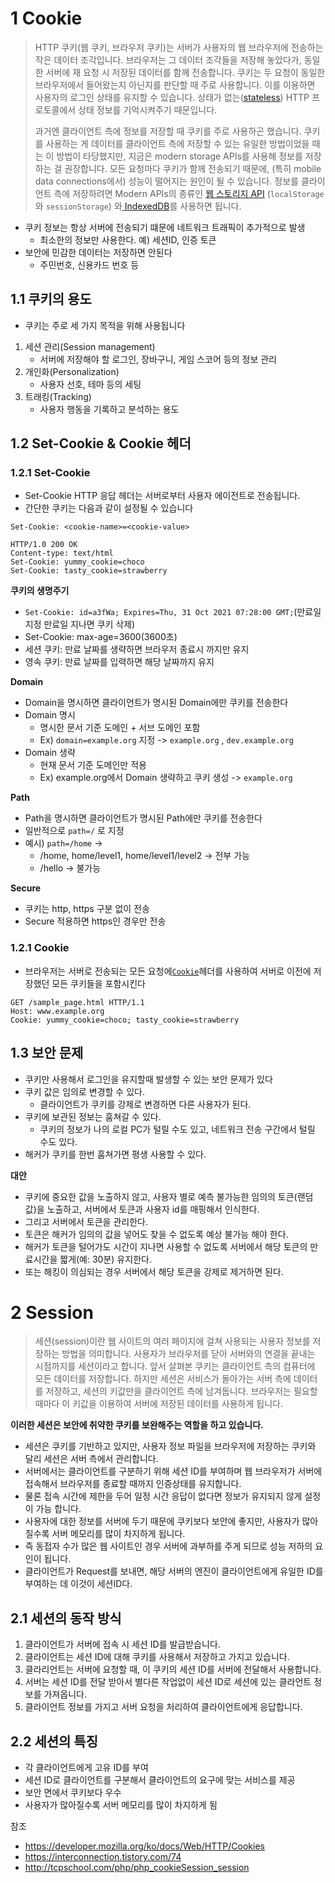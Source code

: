 # 1 Cookie

> HTTP 쿠키(웹 쿠키, 브라우저 쿠키)는 서버가 사용자의 웹 브라우저에 전송하는 작은 데이터 조각입니다. 브라우저는 그 데이터 조각들을 저장해 놓았다가, 동일한 서버에 재 요청 시 저장된 데이터를 함께 전송합니다. 쿠키는 두 요청이 동일한 브라우저에서 들어왔는지 아닌지를 판단할 때 주로 사용합니다. 이를 이용하면 사용자의 로그인 상태를 유지할 수 있습니다. 상태가 없는([stateless](https://developer.mozilla.org/en-US/docs/Web/HTTP/Overview#HTTP_is_stateless_but_not_sessionless)) HTTP 프로토콜에서 상태 정보를 기억시켜주기 때문입니다.
>
> 과거엔 클라이언트 측에 정보를 저장할 때 쿠키를 주로 사용하곤 했습니다. 쿠키를 사용하는 게 데이터를 클라이언트 측에 저장할 수 있는 유일한 방법이었을 때는 이 방법이 타당했지만, 지금은 modern storage APIs를 사용해 정보를 저장하는 걸 권장합니다. 모든 요청마다 쿠키가 함께 전송되기 때문에, (특히 mobile data connections에서) 성능이 떨어지는 원인이 될 수 있습니다. 정보를 클라이언트 측에 저장하려면 Modern APIs의 종류인 [웹 스토리지 API](https://developer.mozilla.org/en-US/docs/Web/API/Web_Storage_API) (`localStorage`와 `sessionStorage`) 와[ IndexedDB](https://developer.mozilla.org/en-US/docs/Web/API/IndexedDB_API)를 사용하면 됩니다.

* 쿠키 정보는 항상 서버에 전송되기 떄문에 네트워크 트래픽이 추가적으로 발생
  * 최소한의 정보만 사용한다. 예) 세션ID, 인증 토큰
* 보안에 민감한 데이터는 저장하면 안된다
  * 주민번호, 신용카드 번호 등



## 1.1 쿠키의 용도

* 쿠키는 주로 세 가지 목적을 위해 사용됩니다

1. 세션 관리(Session management)
   * 서버에 저장해야 할 로그인, 장바구니, 게임 스코어 등의 정보 관리
2. 개인화(Personalization)
   * 사용자 선호, 테마 등의 세팅
3. 트래킹(Tracking)
   * 사용자 행동을 기록하고 분석하는 용도



## 1.2 Set-Cookie & Cookie 헤더



### 1.2.1 Set-Cookie

* Set-Cookie HTTP 응답 헤더는 서버로부터 사용자 에이전트로 전송됩니다. 
* 간단한 쿠키는 다음과 같이 설정될 수 있습니다

```
Set-Cookie: <cookie-name>=<cookie-value>
```

```http
HTTP/1.0 200 OK
Content-type: text/html
Set-Cookie: yummy_cookie=choco
Set-Cookie: tasty_cookie=strawberry
```

**쿠키의 생명주기**

* `Set-Cookie: id=a3fWa; Expires=Thu, 31 Oct 2021 07:28:00 GMT;`(만료일 지정 만료일 지나면 쿠키 삭제)
* Set-Cookie: max-age=3600(3600초)
* 세션 쿠키: 만료 날짜를 생략하면 브라우저 종료시 까지만 유지
* 영속 쿠키: 만료 날짜를 입력하면 해당 날짜까지 유지

**Domain**

* Domain을 명시하면 클라이언트가 명시된 Domain에만 쿠키를 전송한다 
* Domain 명시
  * 명시한 문서 기준 도메인 + 서브 도메인 포함
  * Ex) `domain=example.org` 지정 -> `example.org` , `dev.example.org` 
* Domain 생략
  * 현재 문서 기준 도메인만 적용
  * Ex) example.org에서 Domain 생략하고 쿠키 생성 -> `example.org`

**Path**

* Path을 명시하면 클라이언트가 명시된 Path에만 쿠키를 전송한다 
* 일반적으로 `path=/` 로 지정
* 예시) `path=/home` -> 
  * /home, home/level1, home/level1/level2 -> 전부 가능
  * /hello -> 불가능

**Secure**

* 쿠키는 http, https 구분 없이 전송
* Secure 적용하면 https인 경우만 전송



### 1.2.1  Cookie

* 브라우저는 서버로 전송되는 모든 요청에[`Cookie`](https://developer.mozilla.org/ko/docs/Web/HTTP/Headers/Cookie)헤더를 사용하여 서버로 이전에 저장했던 모든 쿠키들을 포함시킨다

```http
GET /sample_page.html HTTP/1.1
Host: www.example.org
Cookie: yummy_cookie=choco; tasty_cookie=strawberry
```



## 1.3 보안 문제

* 쿠키만 사용해서 로그인을 유지할때 발생할 수 있는 보안 문제가 있다
* 쿠키 값은 임의로 변경할 수 있다.
  * 클라이언트가 쿠키를 강제로 변경하면 다른 사용자가 된다.
* 쿠키에 보관된 정보는 훔쳐갈 수 있다.
  * 쿠키의 정보가 나의 로컬 PC가 털릴 수도 있고, 네트워크 전송 구간에서 털릴 수도 있다.
* 해커가 쿠키를 한번 훔쳐가면 평생 사용할 수 있다.

**대안**

* 쿠키에 중요한 값을 노출하지 않고, 사용자 별로 예측 불가능한 임의의 토큰(랜덤 값)을 노출하고, 서버에서 토큰과 사용자 id를 매핑해서 인식한다. 
* 그리고 서버에서 토큰을 관리한다.
* 토큰은 해커가 임의의 값을 넣어도 찾을 수 없도록 예상 불가능 해야 한다.
* 해커가 토큰을 털어가도 시간이 지나면 사용할 수 없도록 서버에서 해당 토큰의 만료시간을 짧게(예: 30분) 유지한다. 
* 또는 해킹이 의심되는 경우 서버에서 해당 토큰을 강제로 제거하면 된다.

# 2 Session

> 세션(session)이란 웹 사이트의 여러 페이지에 걸쳐 사용되는 사용자 정보를 저장하는 방법을 의미합니다. 사용자가 브라우저를 닫아 서버와의 연결을 끝내는 시점까지를 세션이라고 합니다. 앞서 살펴본 쿠키는 클라이언트 측의 컴퓨터에 모든 데이터를 저장합니다. 하지만 세션은 서비스가 돌아가는 서버 측에 데이터를 저장하고, 세션의 키값만을 클라이언트 측에 남겨둡니다. 브라우저는 필요할 때마다 이 키값을 이용하여 서버에 저장된 데이터를 사용하게 됩니다.

**이러한 세션은 보안에 취약한 쿠키를 보완해주는 역할을 하고 있습니다.**

* 세션은 쿠키를 기반하고 있지만, 사용자 정보 파일을 브라우저에 저장하는 쿠키와 달리 세션은 서버 측에서 관리합니다. 
* 서버에서는 클라이언트를 구분하기 위해 세션 ID를 부여하며 웹 브라우저가 서버에 접속해서 브라우저를 종료할 때까지 인증상태를 유지합니다.
* 물론 접속 시간에 제한을 두어 일정 시간 응답이 없다면 정보가 유지되지 않게 설정이 가능 합니다.
* 사용자에 대한 정보를 서버에 두기 때문에 쿠키보다 보안에 좋지만, 사용자가 많아질수록 서버 메모리를 많이 차지하게 됩니다.
* 즉 동접자 수가 많은 웹 사이트인 경우 서버에 과부하를 주게 되므로 성능 저하의 요인이 됩니다.
* 클라이언트가 Request를 보내면, 해당 서버의 엔진이 클라이언트에게 유일한 ID를 부여하는 데 이것이 세션ID다.



## 2.1 세션의 동작 방식

1. 클라이언트가 서버에 접속 시 세션 ID를 발급받습니다.
2. 클라이언트는 세션 ID에 대해 쿠키를 사용해서 저장하고 가지고 있습니다.
3. 클라리언트는 서버에 요청할 때, 이 쿠키의 세션 ID를 서버에 전달해서 사용합니다.
4. 서버는 세션 ID를 전달 받아서 별다른 작업없이 세션 ID로 세션에 있는 클라언트 정보를 가져옵니다.
5. 클라이언트 정보를 가지고 서버 요청을 처리하여 클라이언트에게 응답합니다.



## 2.2 세션의 특징

- 각 클라이언트에게 고유 ID를 부여
- 세션 ID로 클라이언트를 구분해서 클라이언트의 요구에 맞는 서비스를 제공
- 보안 면에서 쿠키보다 우수
- 사용자가 많아질수록 서버 메모리를 많이 차지하게 됨



참조

*  https://developer.mozilla.org/ko/docs/Web/HTTP/Cookies
*  https://interconnection.tistory.com/74 
*  http://tcpschool.com/php/php_cookieSession_session